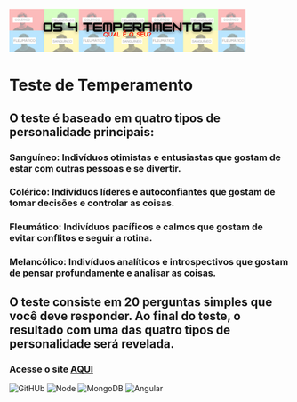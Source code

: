 ![Img](src/assets/imgs/logo.png)

# Teste de Temperamento

## O teste é baseado em quatro tipos de personalidade principais:

### Sanguíneo: Indivíduos otimistas e entusiastas que gostam de estar com outras pessoas e se divertir.
### Colérico: Indivíduos líderes e autoconfiantes que gostam de tomar decisões e controlar as coisas.
### Fleumático: Indivíduos pacíficos e calmos que gostam de evitar conflitos e seguir a rotina.
### Melancólico: Indivíduos analíticos e introspectivos que gostam de pensar profundamente e analisar as coisas.

## O teste consiste em 20 perguntas simples que você deve responder. Ao final do teste, o resultado com uma das quatro tipos de personalidade será revelada.

### Acesse o site [AQUI]()

![GitHUb ](https://img.shields.io/badge/GitHub-100000?style=for-the-badge&logo=github&logoColor=white) ![Node](https://img.shields.io/badge/Node.js-43853D?style=for-the-badge&logo=node.js&logoColor=white) ![MongoDB](https://img.shields.io/badge/MongoDB-4EA94B?style=for-the-badge&logo=mongodb&logoColor=white) ![Angular](https://img.shields.io/badge/Angular-DD0031?style=for-the-badge&logo=angular&logoColor=white)


